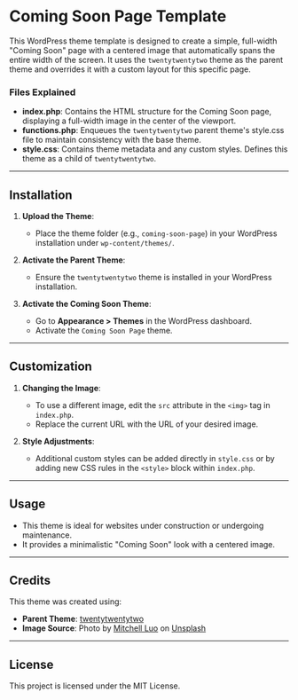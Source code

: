 # Coming Soon Page Template

This WordPress theme template is designed to create a simple, full-width "Coming Soon" page with a centered image that automatically spans the entire width of the screen. It uses the `twentytwentytwo` theme as the parent theme and overrides it with a custom layout for this specific page.

### Files Explained

- **index.php**: Contains the HTML structure for the Coming Soon page, displaying a full-width image in the center of the viewport.
- **functions.php**: Enqueues the `twentytwentytwo` parent theme's style.css file to maintain consistency with the base theme.
- **style.css**: Contains theme metadata and any custom styles. Defines this theme as a child of `twentytwentytwo`.

---

## Installation

1. **Upload the Theme**:
   - Place the theme folder (e.g., `coming-soon-page`) in your WordPress installation under `wp-content/themes/`.

2. **Activate the Parent Theme**:
   - Ensure the `twentytwentytwo` theme is installed in your WordPress installation.

3. **Activate the Coming Soon Theme**:
   - Go to **Appearance > Themes** in the WordPress dashboard.
   - Activate the `Coming Soon Page` theme.

---

## Customization

1. **Changing the Image**:
   - To use a different image, edit the `src` attribute in the `<img>` tag in `index.php`.
   - Replace the current URL with the URL of your desired image.

2. **Style Adjustments**:
   - Additional custom styles can be added directly in `style.css` or by adding new CSS rules in the `<style>` block within `index.php`.

---

## Usage

- This theme is ideal for websites under construction or undergoing maintenance.
- It provides a minimalistic "Coming Soon" look with a centered image.

---

## Credits

This theme was created using:
- **Parent Theme**: [twentytwentytwo](https://wordpress.org/themes/twentytwentytwo/)
- **Image Source**: Photo by <a href="https://unsplash.com/@mitchel3uo?utm_content=creditCopyText&utm_medium=referral&utm_source=unsplash">Mitchell Luo</a> on <a href="https://unsplash.com/photos/black-and-white-striped-textile-FWoq_ldWlNQ?utm_content=creditCopyText&utm_medium=referral&utm_source=unsplash">Unsplash</a>
      

---

## License

This project is licensed under the MIT License.